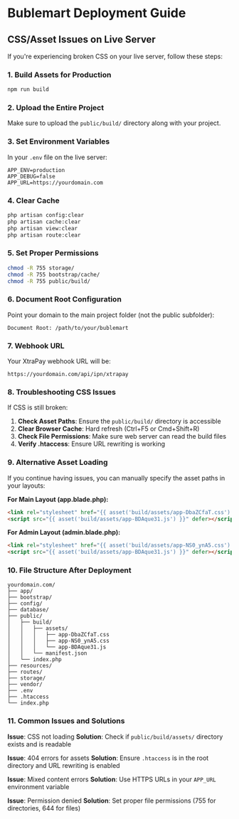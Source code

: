 # Bublemart Deployment Guide

## CSS/Asset Issues on Live Server

If you're experiencing broken CSS on your live server, follow these steps:

### 1. Build Assets for Production
```bash
npm run build
```

### 2. Upload the Entire Project
Make sure to upload the `public/build/` directory along with your project.

### 3. Set Environment Variables
In your `.env` file on the live server:
```env
APP_ENV=production
APP_DEBUG=false
APP_URL=https://yourdomain.com
```

### 4. Clear Cache
```bash
php artisan config:clear
php artisan cache:clear
php artisan view:clear
php artisan route:clear
```

### 5. Set Proper Permissions
```bash
chmod -R 755 storage/
chmod -R 755 bootstrap/cache/
chmod -R 755 public/build/
```

### 6. Document Root Configuration
Point your domain to the main project folder (not the public subfolder):
```
Document Root: /path/to/your/bublemart
```

### 7. Webhook URL
Your XtraPay webhook URL will be:
```
https://yourdomain.com/api/ipn/xtrapay
```

### 8. Troubleshooting CSS Issues

If CSS is still broken:

1. **Check Asset Paths**: Ensure the `public/build/` directory is accessible
2. **Clear Browser Cache**: Hard refresh (Ctrl+F5 or Cmd+Shift+R)
3. **Check File Permissions**: Make sure web server can read the build files
4. **Verify .htaccess**: Ensure URL rewriting is working

### 9. Alternative Asset Loading

If you continue having issues, you can manually specify the asset paths in your layouts:

**For Main Layout (app.blade.php):**
```html
<link rel="stylesheet" href="{{ asset('build/assets/app-DbaZCfaT.css') }}">
<script src="{{ asset('build/assets/app-BDAque31.js') }}" defer></script>
```

**For Admin Layout (admin.blade.php):**
```html
<link rel="stylesheet" href="{{ asset('build/assets/app-NS0_ynA5.css') }}">
<script src="{{ asset('build/assets/app-BDAque31.js') }}" defer></script>
```

### 10. File Structure After Deployment
```
yourdomain.com/
├── app/
├── bootstrap/
├── config/
├── database/
├── public/
│   ├── build/
│   │   ├── assets/
│   │   │   ├── app-DbaZCfaT.css
│   │   │   ├── app-NS0_ynA5.css
│   │   │   └── app-BDAque31.js
│   │   └── manifest.json
│   └── index.php
├── resources/
├── routes/
├── storage/
├── vendor/
├── .env
├── .htaccess
└── index.php
```

### 11. Common Issues and Solutions

**Issue**: CSS not loading
**Solution**: Check if `public/build/assets/` directory exists and is readable

**Issue**: 404 errors for assets
**Solution**: Ensure `.htaccess` is in the root directory and URL rewriting is enabled

**Issue**: Mixed content errors
**Solution**: Use HTTPS URLs in your `APP_URL` environment variable

**Issue**: Permission denied
**Solution**: Set proper file permissions (755 for directories, 644 for files) 